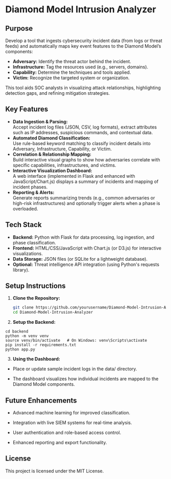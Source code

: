 # Diamond Model Intrusion Analyzer

## Purpose
Develop a tool that ingests cybersecurity incident data (from logs or threat feeds) and automatically maps key event features to the Diamond Model’s components:
- **Adversary:** Identify the threat actor behind the incident.
- **Infrastructure:** Tag the resources used (e.g., servers, domains).
- **Capability:** Determine the techniques and tools applied.
- **Victim:** Recognize the targeted system or organization.

This tool aids SOC analysts in visualizing attack relationships, highlighting detection gaps, and refining mitigation strategies.

## Key Features
- **Data Ingestion & Parsing:**  
  Accept incident log files (JSON, CSV, log formats), extract attributes such as IP addresses, suspicious commands, and contextual data.
- **Automated Diamond Classification:**  
  Use rule-based keyword matching to classify incident details into Adversary, Infrastructure, Capability, or Victim.
- **Correlation & Relationship Mapping:**  
  Build interactive visual graphs to show how adversaries correlate with specific capabilities, infrastructures, and victims.
- **Interactive Visualization Dashboard:**  
  A web interface (implemented in Flask and enhanced with JavaScript/Chart.js) displays a summary of incidents and mapping of incident phases.
- **Reporting & Alerts:**  
  Generate reports summarizing trends (e.g., common adversaries or high-risk infrastructures) and optionally trigger alerts when a phase is overloaded.

## Tech Stack
- **Backend:** Python with Flask for data processing, log ingestion, and phase classification.
- **Frontend:** HTML/CSS/JavaScript with Chart.js (or D3.js) for interactive visualizations.
- **Data Storage:** JSON files (or SQLite for a lightweight database).
- **Optional:** Threat intelligence API integration (using Python's requests library).

## Setup Instructions

1. **Clone the Repository:**

   ```bash
   git clone https://github.com/yourusername/Diamond-Model-Intrusion-Analyzer.git
   cd Diamond-Model-Intrusion-Analyzer
   ```
2. **Setup the Backend:**
  ```
  cd backend
  python -m venv venv
  source venv/bin/activate   # On Windows: venv\Scripts\activate
  pip install -r requirements.txt
  python app.py
  ```

3.  **Using the Dashboard:**

- Place or update sample incident logs in the data/ directory.

- The dashboard visualizes how individual incidents are mapped to the Diamond Model components.

## Future Enhancements

-  Advanced machine learning for improved classification.

-  Integration with live SIEM systems for real-time analysis.

-  User authentication and role-based access control.

-  Enhanced reporting and export functionality.

## License

This project is licensed under the MIT License.

